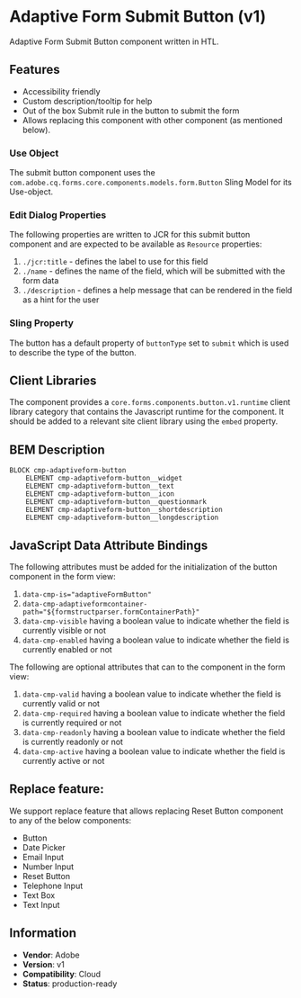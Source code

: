 <!--
Copyright 2023 Adobe

Licensed under the Apache License, Version 2.0 (the "License");
you may not use this file except in compliance with the License.
You may obtain a copy of the License at

    http://www.apache.org/licenses/LICENSE-2.0

Unless required by applicable law or agreed to in writing, software
distributed under the License is distributed on an "AS IS" BASIS,
WITHOUT WARRANTIES OR CONDITIONS OF ANY KIND, either express or implied.
See the License for the specific language governing permissions and
limitations under the License.
-->
Adaptive Form Submit Button (v1)
====
Adaptive Form Submit Button component written in HTL.

## Features

* Accessibility friendly 
* Custom description/tooltip for help
* Out of the box Submit rule in the button to submit the form
* Allows replacing this component with other component (as mentioned below).

### Use Object
The submit button component uses the `com.adobe.cq.forms.core.components.models.form.Button` Sling Model for its Use-object.

### Edit Dialog Properties
The following properties are written to JCR for this submit button component and are expected to be available as `Resource` properties:

1. `./jcr:title` - defines the label to use for this field
2. `./name` - defines the name of the field, which will be submitted with the form data
3. `./description` - defines a help message that can be rendered in the field as a hint for the user

### Sling Property
The button has a default property of `buttonType` set to `submit` which is used to describe the type of the button.

## Client Libraries
The component provides a `core.forms.components.button.v1.runtime` client library category that contains the Javascript runtime for the component. 
It should be added to a relevant site client library using the `embed` property.

## BEM Description
```
BLOCK cmp-adaptiveform-button
    ELEMENT cmp-adaptiveform-button__widget
    ELEMENT cmp-adaptiveform-button__text
    ELEMENT cmp-adaptiveform-button__icon
    ELEMENT cmp-adaptiveform-button__questionmark
    ELEMENT cmp-adaptiveform-button__shortdescription
    ELEMENT cmp-adaptiveform-button__longdescription
```

## JavaScript Data Attribute Bindings

The following attributes must be added for the initialization of the button component in the form view:  
 1. `data-cmp-is="adaptiveFormButton"`
 2. `data-cmp-adaptiveformcontainer-path="${formstructparser.formContainerPath}"`
 3. `data-cmp-visible` having a boolean value to indicate whether the field is currently visible or not
 4. `data-cmp-enabled` having a boolean value to indicate whether the field is currently enabled or not

The following are optional attributes that can to the component in the form view:
1. `data-cmp-valid` having a boolean value to indicate whether the field is currently valid or not
2. `data-cmp-required` having a boolean value to indicate whether the field is currently required or not
3. `data-cmp-readonly` having a boolean value to indicate whether the field is currently readonly or not
4. `data-cmp-active` having a boolean value to indicate whether the field is currently active or not

## Replace feature:
We support replace feature that allows replacing Reset Button component to any of the below components:

* Button
* Date Picker
* Email Input
* Number Input
* Reset Button
* Telephone Input
* Text Box
* Text Input
 
## Information
* **Vendor**: Adobe
* **Version**: v1
* **Compatibility**: Cloud
* **Status**: production-ready



